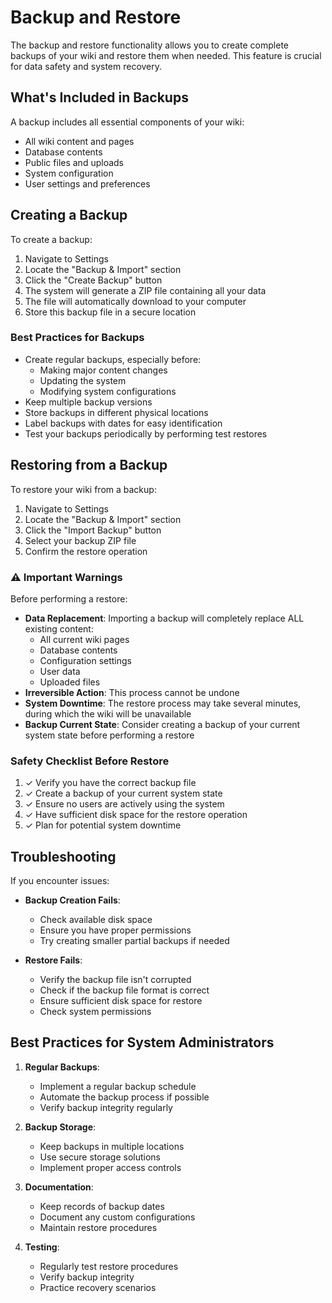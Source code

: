 # Backup and Restore

The backup and restore functionality allows you to create complete backups of your wiki and restore them when needed. This feature is crucial for data safety and system recovery.

## What's Included in Backups

A backup includes all essential components of your wiki:
- All wiki content and pages
- Database contents
- Public files and uploads
- System configuration
- User settings and preferences

## Creating a Backup

To create a backup:

1. Navigate to Settings
2. Locate the "Backup & Import" section
3. Click the "Create Backup" button
4. The system will generate a ZIP file containing all your data
5. The file will automatically download to your computer
6. Store this backup file in a secure location

### Best Practices for Backups

- Create regular backups, especially before:
  - Making major content changes
  - Updating the system
  - Modifying system configurations
- Keep multiple backup versions
- Store backups in different physical locations
- Label backups with dates for easy identification
- Test your backups periodically by performing test restores

## Restoring from a Backup

To restore your wiki from a backup:

1. Navigate to Settings
2. Locate the "Backup & Import" section
3. Click the "Import Backup" button
4. Select your backup ZIP file
5. Confirm the restore operation

### ⚠️ Important Warnings

Before performing a restore:

- **Data Replacement**: Importing a backup will completely replace ALL existing content:
  - All current wiki pages
  - Database contents
  - Configuration settings
  - User data
  - Uploaded files
- **Irreversible Action**: This process cannot be undone
- **System Downtime**: The restore process may take several minutes, during which the wiki will be unavailable
- **Backup Current State**: Consider creating a backup of your current system state before performing a restore

### Safety Checklist Before Restore

1. ✓ Verify you have the correct backup file
2. ✓ Create a backup of your current system state
3. ✓ Ensure no users are actively using the system
4. ✓ Have sufficient disk space for the restore operation
5. ✓ Plan for potential system downtime

## Troubleshooting

If you encounter issues:

- **Backup Creation Fails**:
  - Check available disk space
  - Ensure you have proper permissions
  - Try creating smaller partial backups if needed

- **Restore Fails**:
  - Verify the backup file isn't corrupted
  - Check if the backup file format is correct
  - Ensure sufficient disk space for restore
  - Check system permissions

## Best Practices for System Administrators

1. **Regular Backups**:
   - Implement a regular backup schedule
   - Automate the backup process if possible
   - Verify backup integrity regularly

2. **Backup Storage**:
   - Keep backups in multiple locations
   - Use secure storage solutions
   - Implement proper access controls

3. **Documentation**:
   - Keep records of backup dates
   - Document any custom configurations
   - Maintain restore procedures

4. **Testing**:
   - Regularly test restore procedures
   - Verify backup integrity
   - Practice recovery scenarios
